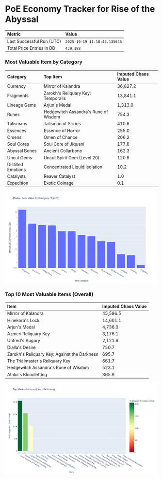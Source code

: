 # PoE Economy Tracker for Rise of the Abyssal

<!-- START_MAINTENANCE -->
| Metric | Value |
|:---|:---|
| Last Successful Run (UTC) | `2025-10-19 11:18:43.135646` |
| Total Price Entries in DB | `439,188` |

<!-- END_MAINTENANCE -->

<!-- START_DATAFRAME_DEBUG -->
<!-- END_DATAFRAME_DEBUG -->

<!-- START_CATEGORY_ANALYSIS -->
### Most Valuable Item by Category
| Category | Top Item | Imputed Chaos Value |
| :--- | :--- | :--- |
| Currency | Mirror of Kalandra | 36,827.2 |
| Fragments | Zarokh's Reliquary Key: Temporalis | 13,841.1 |
| Lineage Gems | Arjun's Medal | 1,313.0 |
| Runes | Hedgewitch Assandra's Rune of Wisdom | 754.3 |
| Talismans | Talisman of Sirrius | 410.8 |
| Essences | Essence of Horror | 255.0 |
| Omens | Omen of Chance | 206.2 |
| Soul Cores | Soul Core of Jiquani | 177.8 |
| Abyssal Bones | Ancient Collarbone | 162.3 |
| Uncut Gems | Uncut Spirit Gem (Level 20) | 120.9 |
| Distilled Emotions | Concentrated Liquid Isolation | 10.2 |
| Catalysts | Reaver Catalyst | 1.0 |
| Expedition | Exotic Coinage | 0.1 |


![Category Analysis Chart](charts/category_analysis.png)
<!-- END_ANALYSIS -->

<!-- START_ANALYSIS -->
### Top 10 Most Valuable Items (Overall)
| Item | Imputed Chaos Value |
| :--- | :--- |
| Mirror of Kalandra | 45,596.5 |
| Hinekora's Lock | 14,601.1 |
| Arjun's Medal | 4,736.0 |
| Azmeri Reliquary Key | 3,176.1 |
| Uhtred's Augury | 2,121.6 |
| Dialla's Desire | 750.7 |
| Zarokh's Reliquary Key: Against the Darkness | 695.7 |
| The Trialmaster's Reliquary Key | 661.7 |
| Hedgewitch Assandra's Rune of Wisdom | 523.1 |
| Atalui's Bloodletting | 365.9 |


![Market Movers Chart](charts/market_movers.png)
<!-- END_ANALYSIS -->
